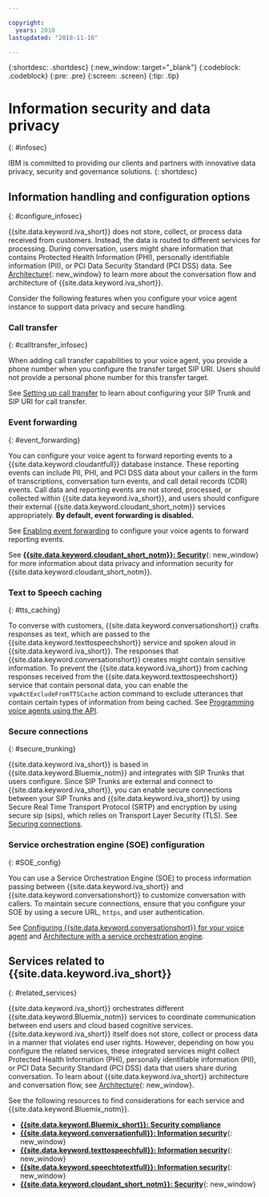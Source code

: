 ```yaml
---

copyright:
  years: 2018
lastupdated: "2018-11-16"

---
```


{:shortdesc: .shortdesc}
{:new_window: target="_blank"}
{:codeblock: .codeblock}
{:pre: .pre}
{:screen: .screen}
{:tip: .tip}


# Information security and data privacy
{: #infosec}

IBM is committed to providing our clients and partners with innovative data privacy, security and governance solutions.
{: shortdesc}

## Information handling and configuration options
{: #configure_infosec}

{{site.data.keyword.iva_short}} does not store, collect, or process data received from customers. Instead, the data is routed to different services for processing. During conversation, users might share information that contains Protected Health Information (PHI), personally identifiable information (PII), or PCI Data Security Standard (PCI DSS) data. See [Architecture](/docs/services/voice-agent/about.html#architecture){: new_window} to learn more about the conversation flow and architecture of {{site.data.keyword.iva_short}}.

Consider the following features when you configure your voice agent instance to support data privacy and secure handling.

### Call transfer
{:  #calltransfer_infosec}

When adding call transfer capabilities to your voice agent, you provide a phone number when you configure the transfer target SIP URI. Users should not provide a personal phone number for this transfer target.

See [Setting up call transfer](/docs/services/voice-agent/call-transfer.html) to learn about configuring your SIP Trunk and SIP URI for call transfer.

### Event forwarding
{: #event_forwarding}

You can configure your voice agent to forward reporting events to a {{site.data.keyword.cloudantfull}} database instance. These reporting events can include PII, PHI, and PCI DSS data about your callers in the form of transcriptions, conversation turn events, and call detail records (CDR) events. Call data and reporting events are not stored, processed, or collected within {{site.data.keyword.iva_short}}, and users should configure their external {{site.data.keyword.cloudant_short_notm}} services appropriately. **By default, event forwarding is disabled.**

See [Enabling event forwarding](/docs/services/voice-agent/event-forwarding.html) to configure your voice agents to forward reporting events.

See [**{{site.data.keyword.cloudant_short_notm}}: Security**](/docs/services/Cloudant/offerings/security.html#security){: new_window} for more information about data privacy and information security for {{site.data.keyword.cloudant_short_notm}}.

### Text to Speech caching
{: #tts_caching}

To converse with customers, {{site.data.keyword.conversationshort}} crafts responses as text, which are passed to the {{site.data.keyword.texttospeechshort}} service and spoken aloud in {{site.data.keyword.iva_short}}. The responses that {{site.data.keyword.conversationshort}} creates might contain sensitive information. To prevent the {{site.data.keyword.iva_short}} from caching responses received from the {{site.data.keyword.texttospeechshort}} service that contain personal data, you can enable the `vgwActExcludeFromTTSCache` action command to exclude utterances that contain certain types of information from being cached. See [Programming voice agents using the API](/docs/services/voice-agent/api.html#action-sequences).

### Secure connections
{: #secure_trunking}

{{site.data.keyword.iva_short}} is based in {{site.data.keyword.Bluemix_notm}} and integrates with SIP Trunks that users configure. Since SIP Trunks are external and connect to {{site.data.keyword.iva_short}}, you can enable secure connections between your SIP Trunks and {{site.data.keyword.iva_short}} by using Secure Real Time Transport Protocol (SRTP) and encryption by using secure sip (sips), which relies on Transport Layer Security (TLS). See [Securing connections](/docs/services/voice-agent/secure-trunking.html).

### Service orchestration engine (SOE) configuration
{: #SOE_config}

You can use a Service Orchestration Engine (SOE) to process information passing between {{site.data.keyword.iva_short}} and {{site.data.keyword.conversationshort}} to customize conversation with callers. To maintain secure connections, ensure that you configure your SOE by using a secure URL, `https`, and user authentication.

See [Configuring {{site.data.keyword.conversationshort}} for your voice agent](/docs/services/voice-agent/managing_SOE.html#conversation_va) and [Architecture with a service orchestration engine](/docs/services/voice-agent/about.html#arch-soe).

## Services related to {{site.data.keyword.iva_short}}
{: #related_services}

{{site.data.keyword.iva_short}} orchestrates different {{site.data.keyword.Bluemix_notm}} services to coordinate communication between end users and cloud based cognitive services. {{site.data.keyword.iva_short}} itself does not store, collect or process data in a manner that violates end user rights. However, depending on how you configure the related services, these integrated services might collect Protected Health Information (PHI), personally identifiable information (PII), or PCI Data Security Standard (PCI DSS) data that users share during conversation. To learn about {{site.data.keyword.iva_short}} architecture and conversation flow, see [Architecture](/docs/services/voice-agent/about.html#architecture){: new_window}.

See the following resources to find considerations for each service and {{site.data.keyword.Bluemix_notm}}.

  * [**{{site.data.keyword.Bluemix_short}}: Security compliance**](/docs/services/security/compliance.html)
  * [**{{site.data.keyword.conversationfull}}: Information security**](/docs/services/conversation/information-security.html){: new_window}
  * [**{{site.data.keyword.texttospeechfull}}: Information security**](/docs/services/text-to-speech/information-security.html){: new_window}
  * [**{{site.data.keyword.speechtotextfull}}: Information security**](/docs/services/speech-to-text/information-security.html){: new_window}
  * [**{{site.data.keyword.cloudant_short_notm}}: Security**](/docs/services/Cloudant/offerings/security.html#security){: new_window}
